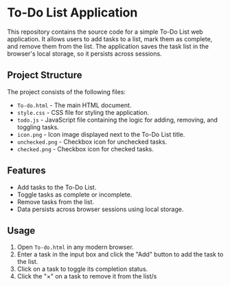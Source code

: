 # To-Do List Application

This repository contains the source code for a simple To-Do List web application. It allows users to add tasks to a list, mark them as complete, and remove them from the list. The application saves the task list in the browser's local storage, so it persists across sessions.

## Project Structure

The project consists of the following files:

- `To-do.html` - The main HTML document.
- `style.css` - CSS file for styling the application.
- `todo.js` - JavaScript file containing the logic for adding, removing, and toggling tasks.
- `icon.png` - Icon image displayed next to the To-Do List title.
- `unchecked.png` - Checkbox icon for unchecked tasks.
- `checked.png` - Checkbox icon for checked tasks.

## Features

- Add tasks to the To-Do List.
- Toggle tasks as complete or incomplete.
- Remove tasks from the list.
- Data persists across browser sessions using local storage.

## Usage

1. Open `To-do.html` in any modern browser.
2. Enter a task in the input box and click the "Add" button to add the task to the list.
3. Click on a task to toggle its completion status.
4. Click the "×" on a task to remove it from the list/s